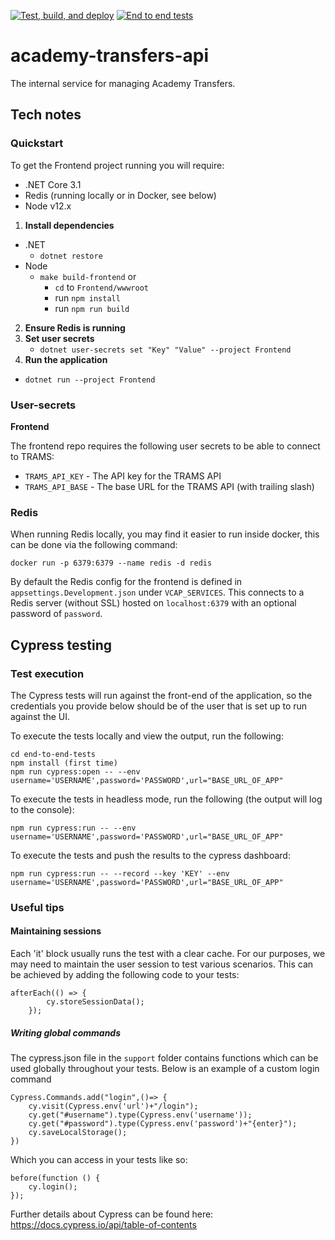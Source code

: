 [![Test, build, and deploy](https://github.com/DFE-Digital/academy-transfers-api/actions/workflows/build_test_deploy.yml/badge.svg)](https://github.com/DFE-Digital/academy-transfers-api/actions/workflows/build_test_deploy.yml)   [![End to end tests](https://github.com/DFE-Digital/academy-transfers-api/actions/workflows/end_to_end_tests.yml/badge.svg)](https://github.com/DFE-Digital/academy-transfers-api/actions/workflows/end_to_end_tests.yml)

# academy-transfers-api

The internal service for managing Academy Transfers.

## Tech notes

### Quickstart

To get the Frontend project running you will require:

- .NET Core 3.1
- Redis (running locally or in Docker, see below)
- Node v12.x

1. **Install dependencies**
- .NET
    - `dotnet restore`
- Node
    - `make build-frontend` or 
      - `cd` to `Frontend/wwwroot`
      - run `npm install`
      - run `npm run build`
2. **Ensure Redis is running**
3. **Set user secrets**
   - `dotnet user-secrets set "Key" "Value" --project Frontend`
4. **Run the application**
- `dotnet run --project Frontend`

### User-secrets

**Frontend**

The frontend repo requires the following user secrets to be able to connect to TRAMS:

- `TRAMS_API_KEY` - The API key for the TRAMS API
- `TRAMS_API_BASE` - The base URL for the TRAMS API (with trailing slash)

### Redis

When running Redis locally, you may find it easier to run inside docker, this can be done via the following command:

`docker run -p 6379:6379 --name redis -d redis`

By default the Redis config for the frontend is defined in `appsettings.Development.json` under `VCAP_SERVICES`. This connects to a Redis server 
(without SSL) hosted on `localhost:6379` with an optional password of `password`.

## Cypress testing

### Test execution
The Cypress tests will run against the front-end of the application, so the credentials you provide below should be of the user that is set up to run against the UI.

To execute the tests locally and view the output, run the following:

```
cd end-to-end-tests
npm install (first time)
npm run cypress:open -- --env username='USERNAME',password='PASSWORD',url="BASE_URL_OF_APP"
```

To execute the tests in headless mode, run the following (the output will log to the console):

```
npm run cypress:run -- --env username='USERNAME',password='PASSWORD',url="BASE_URL_OF_APP"
```

To execute the tests and push the results to the cypress dashboard:

```
npm run cypress:run -- --record --key 'KEY' --env username='USERNAME',password='PASSWORD',url="BASE_URL_OF_APP"
```

### Useful tips

#### Maintaining sessions
Each 'it' block usually runs the test with a clear cache. For our purposes, we may need to maintain the user session to test various scenarios. This can be achieved by adding the following code to your tests:

```
afterEach(() => {
		cy.storeSessionData();
	});
```

##### Writing global commands
The cypress.json file in the `support` folder contains functions which can be used globally throughout your tests. Below is an example of a custom login command

```
Cypress.Commands.add("login",()=> {
	cy.visit(Cypress.env('url')+"/login");
	cy.get("#username").type(Cypress.env('username'));
	cy.get("#password").type(Cypress.env('password')+"{enter}");
	cy.saveLocalStorage();
})

```

Which you can access in your tests like so:

```
before(function () {
	cy.login();
});
```

Further details about Cypress can be found here: https://docs.cypress.io/api/table-of-contents
